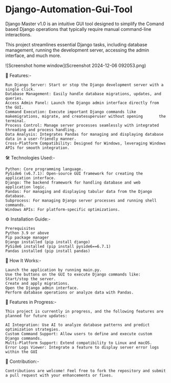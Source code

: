 # Django-Automation-Gui-Tool
Django Master v1.0 is an intuitive GUI tool designed to simplify the Comand based Django operations that typically require manual command-line interactions.

This project streamlines essential Django tasks, including database management, running the development server, accessing the admin interface, and much more.

![Screenshot home window](Screenshot 2024-12-06 092053.png)


🚀 Features:-

    Run Django Server: Start or stop the Django development server with a single click.
    Database Management: Easily handle database migrations, updates, and queries.
    Access Admin Panel: Launch the Django admin interface directly from the GUI.
    Command Execution: Execute important Django commands like makemigrations, migrate, and createsuperuser without opening       the terminal.
    Process Control: Manage server processes seamlessly with integrated threading and process handling.
    Data Analysis: Integrates Pandas for managing and displaying database data in a user-friendly manner.
    Cross-Platform Compatibility: Designed for Windows, leveraging Windows APIs for smooth integration.


🛠️ Technologies Used:-

    Python: Core programming language.
    PySide6 (v6.7.1): Open-source GUI framework for creating the application interface.
    Django: The backend framework for handling database and web application logic.
    Pandas: For managing and displaying tabular data from the Django database.
    Subprocess: For managing Django server processes and running shell commands.
    Windows APIs: For platform-specific optimizations.


⚙️ Installation Guide:-
      
  
    Prerequisites
    Python 3.9 or above
    Pip package manager
    Django installed (pip install django)
    PySide6 installed (pip install pyside6==6.7.1)
    Pandas installed (pip install pandas)

🌟 How It Works:-

    Launch the application by running main.py.
    Use the buttons on the GUI to execute Django commands like:
    Start/stop the server.
    Create and apply migrations.
    Open the Django admin interface.
    Perform database operations or analyze data with Pandas.



📖 Features in Progress:-

    This project is currently in progress, and the following features are planned for future updates:

    AI Integration: Use AI to analyze database patterns and predict optimization strategies.
    Custom Command Support: Allow users to define and execute custom Django commands.
    Multi-Platform Support: Extend compatibility to Linux and macOS.
    Error Logs Viewer: Integrate a feature to display server error logs within the GUI


🤝 Contribution:-

    Contributions are welcome! Feel free to fork the repository and submit a pull request with your enhancements or fixes.
